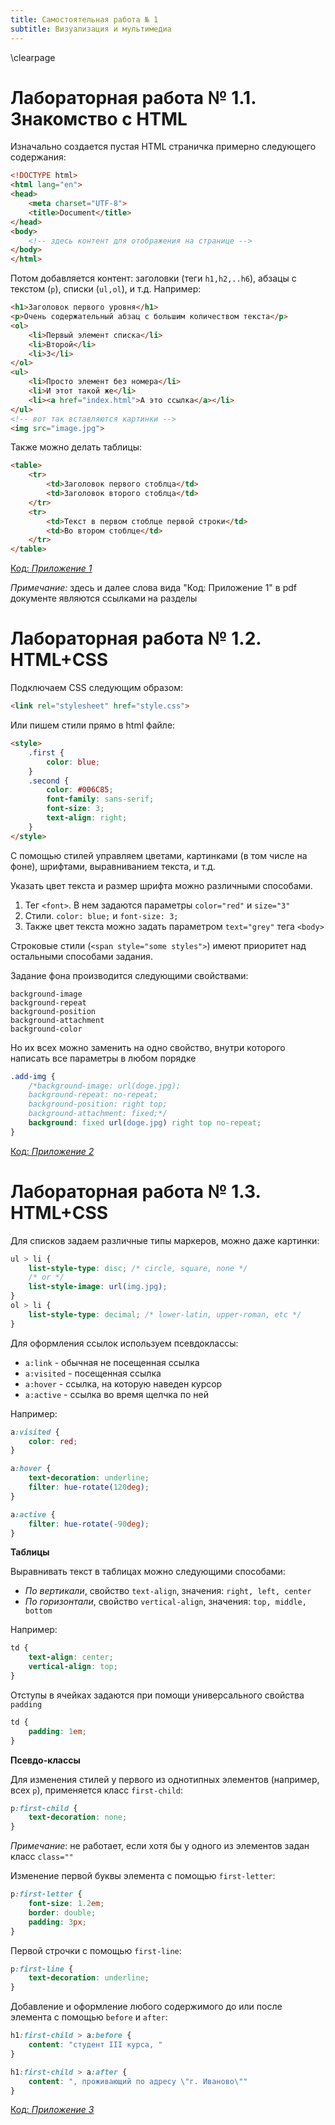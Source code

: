 ```yaml
---
title: Самостоятельная работа № 1
subtitle: Визуализация и мультимедиа
---
```

\clearpage

# Лабораторная работа № 1.1. Знакомство с HTML

Изначально создается пустая HTML страничка примерно следующего содержания:

```html
<!DOCTYPE html>
<html lang="en">
<head>
	<meta charset="UTF-8">
	<title>Document</title>
</head>
<body>
	<!-- здесь контент для отображения на странице -->
</body>
</html>
```

Потом добавляется контент: заголовки (теги `h1,h2,..h6`), абзацы с текстом (`p`), списки (`ul,ol`), и т.д. Например:

```html
<h1>Заголовок первого уровня</h1>
<p>Очень содержательный абзац с большим количеством текста</p>
<ol>
	<li>Первый элемент списка</li>
	<li>Второй</li>
	<li>3</li>
</ol>
<ul>
	<li>Просто элемент без номера</li>
	<li>И этот такой же</li>
	<li><a href="index.html">А это ссылка</a></li>
</ul>
<!-- вот так вставляются картинки -->
<img src="image.jpg">
```

Также можно делать таблицы:

```html
<table>
	<tr>
		<td>Заголовок первого стоблца</td>
		<td>Заголовок второго стоблца</td>
	</tr>
	<tr>
		<td>Текст в первом стоблце первой строки</td>
		<td>Во втором стоблце</td>
	</tr>
</table>
```

[Код: *Приложение 1*](#приложение-1)

*Примечание:* здесь и далее слова вида "Код: Приложение 1" в pdf документе являются ссылками на разделы

# Лабораторная работа № 1.2. HTML+CSS

Подключаем CSS следующим образом:

```html
<link rel="stylesheet" href="style.css">
```

Или пишем стили прямо в html файле:

```html
<style>
	.first {
		color: blue;
	}
	.second {
		color: #006C85;
		font-family: sans-serif;
		font-size: 3;
		text-align: right;
	}
</style>
```

С помощью стилей управляем цветами, картинками (в том числе на фоне), шрифтами, выравниванием текста, и т.д.

Указать цвет текста и размер шрифта можно различными способами.

1. Тег `<font>`. В нем задаются параметры `color="red"` и `size="3"`
2. Стили. `color: blue;` и `font-size: 3;`
3. Также цвет текста можно задать параметром `text="grey"` тега `<body>`

Строковые стили (`<span style="some styles">`) имеют приоритет над остальными способами задания.

Задание фона производится следующими свойствами:

```
background-image
background-repeat
background-position
background-attachment
background-color
```

Но их всех можно заменить на одно свойство, внутри которого написать все параметры в любом порядке

```css
.add-img {
	/*background-image: url(doge.jpg);
	background-repeat: no-repeat;
	background-position: right top;
	background-attachment: fixed;*/
	background: fixed url(doge.jpg) right top no-repeat;
}
```

[Код: *Приложение 2*](#приложение-2)

# Лабораторная работа № 1.3. HTML+CSS

Для списков задаем различные типы маркеров, можно даже картинки:

```css
ul > li {
	list-style-type: disc; /* circle, square, none */
	/* or */
	list-style-image: url(img.jpg);
}
ol > li {
	list-style-type: decimal; /* lower-latin, upper-roman, etc */
}
```

Для оформления ссылок используем псевдоклассы:

- `a:link` - обычная не посещенная ссылка
- `a:visited` - посещенная ссылка
- `а:hover` - ссылка, на которую наведен курсор
- `a:active` - ссылка во время щелчка по ней

Например:

```css
a:visited {
	color: red;
}

a:hover {
	text-decoration: underline;
	filter: hue-rotate(120deg);
}

a:active {
	filter: hue-rotate(-90deg);
}
```

**Таблицы**

Выравнивать текст в таблицах можно следующими способами:

- *По вертикали*, свойство `text-align`, значения: `right, left, center`
- *По горизонтали*, свойство `vertical-align`, значения: `top, middle, bottom`

Например:

```css
td {
	text-align: center;
	vertical-align: top;
}
```

Отступы в ячейках задаются при помощи универсального свойства `padding`

```css
td {
	padding: 1em;
}
```

**Псевдо-классы**

Для изменения стилей у первого из однотипных элементов (например, всех `p`), применяется класс `first-child`:

```css
p:first-child {
	text-decoration: none;
}
```

*Примечание*: не работает, если хотя бы у одного из элементов задан класс `class=""`

Изменение первой буквы элемента с помощью `first-letter`:

```css
p:first-letter {
	font-size: 1.2em;
	border: double;
	padding: 3px;
}
```

Первой строчки с помощью `first-line`:

```css
p:first-line {
	text-decoration: underline;
}
```

Добавление и оформление любого содержимого до или после элемента с помощью `before` и `after`:

```css
h1:first-child > a:before {
	content: "студент III курса, "
}

h1:first-child > a:after {
	content: ", проживающий по адресу \"г. Иваново\""
}
```

[Код: *Приложение 3*](#приложение-3)

<!-- # Лабораторная работа № 1.4. Блоковая модель

Стоит упомянуть разницу между `visibility: hidden;` и `display: none;`. Первый способ делает элемент невидимым, но при этом оставляет его на странице и учитывает его размеры при размещении остальных блоков. Второй - убирает элемент со страницы так, как будто его там никогда и не было

[Код: *Приложение 4*](#приложение-4)
 -->
